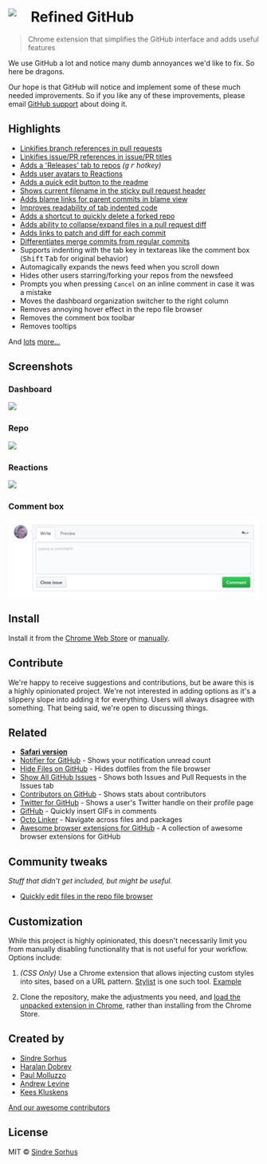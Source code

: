 # <img src="extension/icon.png" width="45" align="left"> Refined GitHub

> Chrome extension that simplifies the GitHub interface and adds useful features

We use GitHub a lot and notice many dumb annoyances we'd like to fix. So here be dragons.

Our hope is that GitHub will notice and implement some of these much needed improvements. So if you like any of these improvements, please email [GitHub support](mailto:support@github.com) about doing it.


## Highlights

- [Linkifies branch references in pull requests](https://github.com/sindresorhus/refined-github/issues/1)
- [Linkifies issue/PR references in issue/PR titles](https://cloud.githubusercontent.com/assets/170270/13597190/bd487ec4-e549-11e5-9521-419fa284512c.png)
- [Adds a 'Releases' tab to repos](https://cloud.githubusercontent.com/assets/170270/13136797/16d3f0ea-d64f-11e5-8a45-d771c903038f.png) *(<kbd>g</kbd> <kbd>r</kbd> hotkey)*
- [Adds user avatars to Reactions](screenshot-reactions.png)
- [Adds a quick edit button to the readme](https://cloud.githubusercontent.com/assets/170270/13379292/61cd4c42-de54-11e5-8829-f4b82ba8c2bc.png)
- [Shows current filename in the sticky pull request header](https://cloud.githubusercontent.com/assets/170270/14153322/97a8e902-f6e1-11e5-8331-19e284e3e6fa.png)
- [Adds blame links for parent commits in blame view](https://github.com/sindresorhus/refined-github/issues/2#issuecomment-189141373)
- [Improves readability of tab indented code](https://cloud.githubusercontent.com/assets/170270/14170088/d3be931e-f755-11e5-8edf-c5f864336382.png)
- [Adds a shortcut to quickly delete a forked repo](https://cloud.githubusercontent.com/assets/170270/13520281/b2c9335c-e211-11e5-9e36-b0f325166356.png)
- [Adds ability to collapse/expand files in a pull request diff](https://cloud.githubusercontent.com/assets/170270/13954167/40caa604-f072-11e5-89ba-3145217c4e28.png)
- [Adds links to patch and diff for each commit](https://cloud.githubusercontent.com/assets/737065/13605562/22faa79e-e516-11e5-80db-2da6aa7965ac.png)
- [Differentiates merge commits from regular commits](https://cloud.githubusercontent.com/assets/170270/14101222/2fe2c24a-f5bd-11e5-8b1f-4e589917d4c4.png)
- Supports indenting with the tab key in textareas like the comment box (<kbd>Shift</kbd> <kbd>Tab</kbd> for original behavior)
- Automagically expands the news feed when you scroll down
- Hides other users starring/forking your repos from the newsfeed
- Prompts you when pressing `Cancel` on an inline comment in case it was a mistake
- Moves the dashboard organization switcher to the right column
- Removes annoying hover effect in the repo file browser
- Removes the comment box toolbar
- Removes tooltips

And [lots](extension/content.css) [more...](extension/content.js)


## Screenshots

### Dashboard

![](screenshot-dashboard.png)

### Repo

![](screenshot-repo.png)

### Reactions

![](screenshot-reactions.png)

### Comment box

<img src="screenshot-comment-box.png" width="795">


## Install

Install it from the [Chrome Web Store](https://chrome.google.com/webstore/detail/refined-github/hlepfoohegkhhmjieoechaddaejaokhf) or [manually](http://superuser.com/a/247654/6877).


## Contribute

We're happy to receive suggestions and contributions, but be aware this is a highly opinionated project. We're not interested in adding options as it's a slippery slope into adding it for everything. Users will always disagree with something. That being said, we're open to discussing things.


## Related

- [**Safari version**](https://github.com/fantattitude/refined-github-safari)
- [Notifier for GitHub](https://github.com/sindresorhus/notifier-for-github-chrome) - Shows your notification unread count
- [Hide Files on GitHub](https://github.com/sindresorhus/hide-files-on-github) - Hides dotfiles from the file browser
- [Show All GitHub Issues](https://github.com/sindresorhus/show-all-github-issues) - Shows both Issues and Pull Requests in the Issues tab
- [Contributors on GitHub](https://github.com/hzoo/contributors-on-github) - Shows stats about contributors
- [Twitter for GitHub](https://github.com/bevacqua/twitter-for-github) - Shows a user's Twitter handle on their profile page
- [GifHub](https://github.com/DrewML/GifHub) - Quickly insert GIFs in comments
- [Octo Linker](https://github.com/octo-linker/chrome-extension/) - Navigate across files and packages
- [Awesome browser extensions for GitHub](https://github.com/stefanbuck/awesome-browser-extensions-for-github) - A collection of awesome browser extensions for GitHub

## Community tweaks

*Stuff that didn't get included, but might be useful.*

- [Quickly edit files in the repo file browser](https://github.com/devkhan/refined-github/commit/51fdf4998fc9392950e932e18018fda870f34666)

## Customization

While this project is highly opinionated, this doesn't necessarily limit you from manually disabling functionality that is not useful for your workflow. Options include:

1. *(CSS Only)* Use a Chrome extension that allows injecting custom styles into sites, based on a URL pattern. [Stylist](https://chrome.google.com/webstore/detail/stylish/fjnbnpbmkenffdnngjfgmeleoegfcffe?hl=en) is one such tool. [Example](https://github.com/sindresorhus/refined-github/issues/136#issuecomment-204072018)

2. Clone the repository, make the adjustments you need, and [load the unpacked extension in Chrome](https://developer.chrome.com/extensions/getstarted#unpacked), rather than installing from the Chrome Store.


## Created by

- [Sindre Sorhus](https://sindresorhus.com)
- [Haralan Dobrev](http://hkdobrev.com)
- [Paul Molluzzo](http://paul.molluzzo.com)
- [Andrew Levine](https://github.com/DrewML)
- [Kees Kluskens](https://webduck.nl)

[And our awesome contributors](https://github.com/sindresorhus/refined-github/graphs/contributors)


## License

MIT © [Sindre Sorhus](https://sindresorhus.com)
